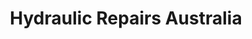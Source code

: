 ---
title: "Hydraulic Repairs Australia"
url: /brisbane/hydraulic-repairs-australia/
shop: Allgemein
---